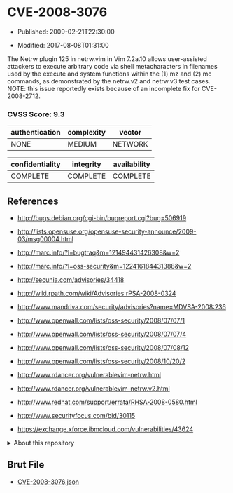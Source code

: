 # CVE-2008-3076

- Published: 2009-02-21T22:30:00

- Modified: 2017-08-08T01:31:00

The Netrw plugin 125 in netrw.vim in Vim 7.2a.10 allows user-assisted attackers to execute arbitrary code via shell metacharacters in filenames used by the execute and system functions within the (1) mz and (2) mc commands, as demonstrated by the netrw.v2 and netrw.v3 test cases.  NOTE: this issue reportedly exists because of an incomplete fix for CVE-2008-2712.

### CVSS Score: **9.3**

| authentication | complexity | vector |
| --- | --- | --- |
| NONE | MEDIUM | NETWORK |

| confidentiality | integrity | availability |
| --- | --- | --- |
| COMPLETE | COMPLETE | COMPLETE |

## References

* http://bugs.debian.org/cgi-bin/bugreport.cgi?bug=506919

* http://lists.opensuse.org/opensuse-security-announce/2009-03/msg00004.html

* http://marc.info/?l=bugtraq&m=121494431426308&w=2

* http://marc.info/?l=oss-security&m=122416184431388&w=2

* http://secunia.com/advisories/34418

* http://wiki.rpath.com/wiki/Advisories:rPSA-2008-0324

* http://www.mandriva.com/security/advisories?name=MDVSA-2008:236

* http://www.openwall.com/lists/oss-security/2008/07/07/1

* http://www.openwall.com/lists/oss-security/2008/07/07/4

* http://www.openwall.com/lists/oss-security/2008/07/08/12

* http://www.openwall.com/lists/oss-security/2008/10/20/2

* http://www.rdancer.org/vulnerablevim-netrw.html

* http://www.rdancer.org/vulnerablevim-netrw.v2.html

* http://www.redhat.com/support/errata/RHSA-2008-0580.html

* http://www.securityfocus.com/bid/30115

* https://exchange.xforce.ibmcloud.com/vulnerabilities/43624

<details>
<summary>About this repository</summary> 

  This repository is part of the project [Live Hack CVE](https://github.com/Live-Hack-CVE). Main website can be found [www.live-hack.org](https://www.live-hack.org) 
  
  Made by [Sn0wAlice](https://github.com/Sn0wAlice) for the people that care about security and need to have a feed of the latest CVEs. Hope you enjoy it, don't forget to star the repo and follow me on [Twitter](https://twitter.com/Sn0wAlice) and [Github](https://github.com/Sn0wAlice). And that is my [personnal website](https://www.alice-snow.me/)

  - [Home Page](https://github.com/Live-Hack-CVE)
  - [Framework](https://github.com/Live-Hack-CVE/cve-framework)
  - [CVE database](https://github.com/Live-Hack-CVE/full_database)
  - [Changelog](https://github.com/Live-Hack-CVE/Changelog)
</details>

## Brut File

* [CVE-2008-3076.json](https://raw.githubusercontent.com/Live-Hack-CVE/full_database/main/cves/2008/CVE-2008-3076.json)

